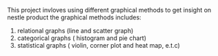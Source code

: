 This project invloves using different graphical methods to get insight on nestle product 
the graphical methods includes:
1. relational graphs (line and scatter graph)
2. categorical graphs ( histogram and pie chart)
3. statistical graphs ( violin, corner plot and heat map, e.t.c)
